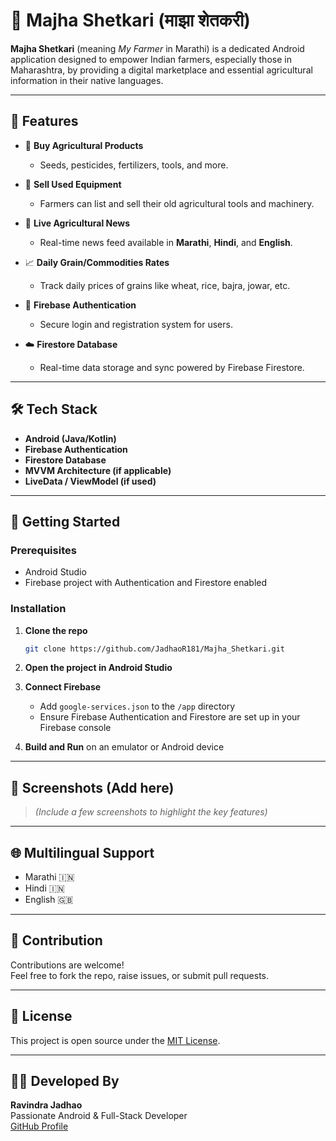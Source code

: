 
# 🌾 Majha Shetkari (माझा शेतकरी)

**Majha Shetkari** (meaning *My Farmer* in Marathi) is a dedicated Android application designed to empower Indian farmers, especially those in Maharashtra, by providing a digital marketplace and essential agricultural information in their native languages.

---

## 📱 Features

- 🛒 **Buy Agricultural Products**
  - Seeds, pesticides, fertilizers, tools, and more.
  
- 🔄 **Sell Used Equipment**
  - Farmers can list and sell their old agricultural tools and machinery.

- 📰 **Live Agricultural News**
  - Real-time news feed available in **Marathi**, **Hindi**, and **English**.

- 📈 **Daily Grain/Commodities Rates**
  - Track daily prices of grains like wheat, rice, bajra, jowar, etc.

- 🔐 **Firebase Authentication**
  - Secure login and registration system for users.

- ☁️ **Firestore Database**
  - Real-time data storage and sync powered by Firebase Firestore.

---

## 🛠️ Tech Stack

- **Android (Java/Kotlin)**
- **Firebase Authentication**
- **Firestore Database**
- **MVVM Architecture (if applicable)**
- **LiveData / ViewModel (if used)**

---

## 🚀 Getting Started

### Prerequisites

- Android Studio
- Firebase project with Authentication and Firestore enabled

### Installation

1. **Clone the repo**  
   ```bash
   git clone https://github.com/JadhaoR181/Majha_Shetkari.git
   ```

2. **Open the project in Android Studio**

3. **Connect Firebase**  
   - Add `google-services.json` to the `/app` directory  
   - Ensure Firebase Authentication and Firestore are set up in your Firebase console

4. **Build and Run** on an emulator or Android device

---

## 📸 Screenshots (Add here)

> *(Include a few screenshots to highlight the key features)*

---

## 🌐 Multilingual Support

- Marathi 🇮🇳
- Hindi 🇮🇳
- English 🇬🇧

---

## 🤝 Contribution

Contributions are welcome!  
Feel free to fork the repo, raise issues, or submit pull requests.

---

## 📄 License

This project is open source under the [MIT License](LICENSE).

---

## 👨‍💻 Developed By

**Ravindra Jadhao**  
Passionate Android & Full-Stack Developer  
[GitHub Profile](https://github.com/JadhaoR181)
